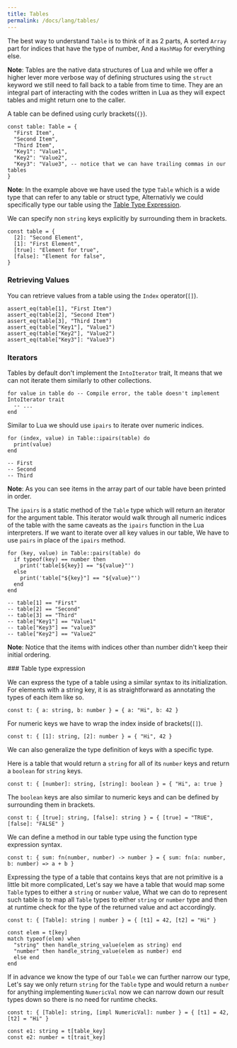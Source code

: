 ```yaml
---
title: Tables
permalink: /docs/lang/tables/
---
```


The best way to understand `Table` is to think of it as 2 parts, A sorted `Array` part for indices that have the type of number, And a `HashMap` for everything else.

__Note__: Tables are the native data structures of Lua and while we offer a higher lever more verbose way of defining structures using the `struct` keyword we still need to fall back to a table from time to time. They are an integral part of interacting with the codes written in Lua as they will expect tables and might return one to the caller.


A table can be defined using curly brackets(`{}`).

```fuse
const table: Table = {
  "First Item",
  "Second Item",
  "Third Item",
  "Key1": "Value1",
  "Key2": "Value2",
  "Key3": "Value3", -- notice that we can have trailing commas in our tables
}
```

__Note__: In the example above we have used the type `Table` which is a wide type that can refer to any table or struct type, Alternativly we could specifically type our table using the [Table Type Expression](#type).

We can specify non `string` keys explicitly by surrounding them in brackets.

```fuse
const table = {
  [2]: "Second Element",
  [1]: "First Element",
  [true]: "Element for true",
  [false]: "Element for false",
}
```

### Retrieving Values

You can retrieve values from a table using the `Index` operator(`[]`).

```fuse
assert_eq(table[1], "First Item")
assert_eq(table[2], "Second Item")
assert_eq(table[3], "Third Item")
assert_eq(table["Key1"], "Value1")
assert_eq(table["Key2"], "Value2")
assert_eq(table["Key3"]: "Value3")
```

### Iterators

Tables by default don't implement the `IntoIterator` trait, It means that we can not iterate them similarly to other collections.

```fuse
for value in table do -- Compile error, the table doesn't implement IntoIterator trait
  -- ...
end
```

Similar to Lua we should use `ipairs` to iterate over numeric indices.

```fuse
for (index, value) in Table::ipairs(table) do
  print(value)
end

-- First
-- Second
-- Third
```

__Note__: As you can see items in the array part of our table have been printed in order.

The `ipairs` is a static method of the `Table` type which will return an iterator for the argument table. This iterator would walk through all numeric indices of the table with the same caveats as the `ipairs` function in the Lua interpreters.
If we want to iterate over all key values in our table, We have to use `pairs` in place of the `ipairs` method.

```fuse
for (key, value) in Table::pairs(table) do
  if typeof(key) == number then
    print('table[${key}] == "${value}"')
  else 
    print('table["${key}"] == "${value}"')
  end
end

-- table[1] == "First"
-- table[2] == "Second"
-- table[3] == "Third"
-- table["Key1"] == "Value1"
-- table["Key3"] == "value3"
-- table["Key2"] == "Value2"
```

__Note__: Notice that the items with indices other than number didn't keep their initial ordering.


<a name="type" />
### Table type expression

We can express the type of a table using a similar syntax to its initialization. For elements with a string key, it is as straightforward as annotating the types of each item like so.

```fuse
const t: { a: string, b: number } = { a: "Hi", b: 42 }
```

For numeric keys we have to wrap the index inside of brackets(`[]`).

```fuse
const t: { [1]: string, [2]: number } = { "Hi", 42 }
```

We can also generalize the type definition of keys with a specific type.

Here is a table that would return a `string` for all of its `number` keys and return a `boolean` for `string` keys.

```fuse
const t: { [number]: string, [string]: boolean } = { "Hi", a: true }
```

The `boolean` keys are also similar to numeric keys and can be defined by surrounding them in brackets.

```fuse
const t: { [true]: string, [false]: string } = { [true] = "TRUE", [false]: "FALSE" }
```

We can define a method in our table type using the function type expression syntax.

```fuse
const t: { sum: fn(number, number) -> number } = { sum: fn(a: number, b: number) => a + b }
```

Expressing the type of a table that contains keys that are not primitive is a little bit more complicated, Let's say we have a table that would map some `Table` types to either a `string` or `number` value, What we can do to represent such table is to map all `Table` types to either `string` or `number` type and then at runtime check for the type of the returned value and act accordingly.

```fuse
const t: { [Table]: string | number } = { [t1] = 42, [t2] = "Hi" }

const elem = t[key]
match typeof(elem) when
  "string" then handle_string_value(elem as string) end
  "number" then handle_string_value(elem as number) end
  else end
end
```

If in advance we know the type of our `Table` we can further narrow our type, Let's say we only return `string` for the `Table` type and would return a `number` for anything implementing `NumericVal` now we can narrow down our result types down so there is no need for runtime checks.

```fuse
const t: { [Table]: string, [impl NumericVal]: number } = { [t1] = 42, [t2] = "Hi" }

const e1: string = t[table_key]
const e2: number = t[trait_key]
```
